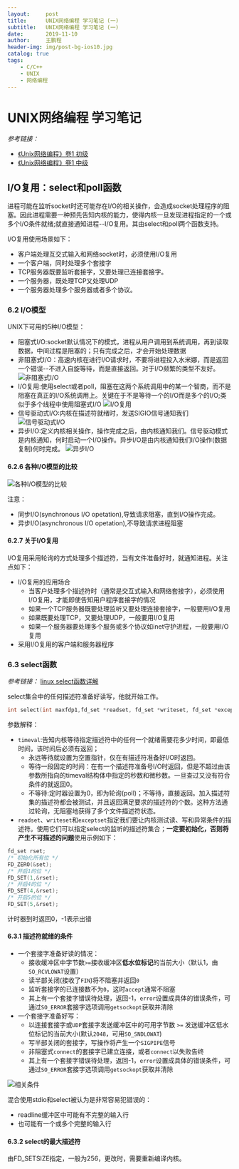 ```yaml
---
layout:     post
title:      UNIX网络编程 学习笔记 (一)
subtitle:   UNIX网络编程 学习笔记 (一) 
date:       2019-11-10
author:     王鹏程
header-img: img/post-bg-ios10.jpg
catalog: true
tags:
    - C/C++
    - UNIX
    - 网络编程
---
```


# UNIX网络编程 学习笔记
_参考链接：_

- [《Unix网络编程》卷1 初级](https://blog.csdn.net/zzxiaozhao/article/details/102637708)
- [《Unix网络编程》卷1 中级](https://blog.csdn.net/zzxiaozhao/article/details/102662861)

## I/O复用：select和poll函数

进程可能在监听socket时还可能存在I/O的相关操作，会造成socket处理程序的阻塞。因此进程需要一种预先告知内核的能力，使得内核一旦发现进程指定的一个或多个I/O条件就绪;就直接通知进程--I/O复用。其由select和poll两个函数支持。

I/O复用使用场景如下：
- 客户端处理互交式输入和网络socket时，必须使用I/O复用
- 一个客户端，同时处理多个套接字
- TCP服务器既要监听套接字，又要处理已连接套接字。
- 一个服务器，既处理TCP又处理UDP
- 一个服务器处理多个服务器或者多个协议。

### 6.2 I/O模型

UNIX下可用的5种I/O模型：

- 阻塞式I/O:socket默认情况下的模式，进程从用户调用到系统调用，再到读取数据，中间过程是阻塞的；只有完成之后，才会开始处理数据
- 非阻塞式I/O：高速内核在进行I/O请求时，不要将进程投入水米娜，而是返回一个错误--不进入自旋等待，而是直接返回。对于I/O频繁的类型不友好。
![非阻塞式I/O](https://wangpengcheng.github.io/img/2019-11-27-10-56-05.png)
- I/O复用:使用select或者poll，阻塞在这两个系统调用中的某一个智商，而不是阻塞在真正的I/O系统调用上。关键在于不是等待一个的I/O而是多个的I/O;类似于多个线程中使用阻塞式I/O
![I/O复用](https://wangpengcheng.github.io/img/2019-11-27-12-04-24.png)
- 信号驱动式I/O:内核在描述符就绪时，发送SIGIO信号通知我们
![信号驱动式I/O](https://wangpengcheng.github.io/img/2019-11-27-12-09-46.png)
- 异步I/O:定义内核相关操作，操作完成之后，由内核通知我们。信号驱动模式是内核通知，何时启动一个I/O操作。异步I/O是由内核通知我们I/O操作(数据复制)何时完成。
![异步I/O](https://wangpengcheng.github.io/img/2019-11-27-12-17-48.png)

#### 6.2.6 各种I/O模型的比较

![各种I/O模型的比较](https://img-blog.csdnimg.cn/20191023162011132.png#pic_center)

注意：
- 同步I/O(synchronous I/O opetation),导致请求阻塞，直到I/O操作完成。
- 异步I/O(asynchronous I/O opetation),不导致请求进程阻塞

#### 6.2.7 关于I/O复用

I/O复用采用轮询的方式处理多个描述符，当有文件准备好时，就通知进程。关注点如下：

- I/O复用的应用场合
  - 当客户处理多个描述符时（通常是交互式输入和网络套接字），必须使用I/O复用，才能即使告知用户程序套接字的情况
  - 如果一个TCP服务器既要处理监听又要处理连接套接字，一般要用I/O复用
  - 如果既要处理TCP，又要处理UDP，一般要用I/O复用
  - 如果一个服务器要处理多个服务或多个协议如inet守护进程，一般要用I/O复用
- 采用I/O复用的客户端和服务器程序

### 6.3 select函数
_参考链接：_ [linux select函数详解](https://www.cnblogs.com/alantu2018/p/8612722.html)

select集合中的任何描述符准备好读写，他就开始工作。
```c
int select(int maxfdp1,fd_set *readset, fd_set *writeset, fd_set *exceptset, const struct timeval *timeout)
```
参数解释：
- `timeval`:告知内核等待指定描述符中的任何一个就绪需要花多少时间，即最低时间，该时间后必须有返回；
  - 永远等待就设置为空置指针，仅在有描述符准备好I/O时返回。
  - 等待一段固定的时间：在有一个描述符准备号I/O时返回，但是不超过由该参数所指向的timeval结构体中指定的秒数和微秒数。一旦查过又没有符合条件的就返回0。
  - 不等待:定时器设置为0，即为轮询(poll)；不等待，直接返回。加入描述符集的描述符都会被测试，并且返回满足要求的描述符的个数。这种方法通过轮询，无阻塞地获得了多个文件描述符状态。
- `readset`、`writeset`和`exceptset`指定我们要让内核测试读、写和异常条件的描述符。使用它们可以指定select的监听的描述符集合；**一定要初始化，否则将产生不可描述的问题**使用示例如下：
```c
fd_set rset;
/* 初始化所有位 */
FD_ZERO(&set);
/* 开启1的位 */
FD_SET(1,&rset);
/* 开启4的位 */
FD_SET(4,&rset);
/* 开启5的位 */
FD_SET(5,&rset);
```

计时器到时返回0，-1表示出错

#### 6.3.1 描述符就绪的条件

- 一个套接字准备好读的情况：
  - 接收缓冲区中字节数`>=`接收缓冲区**低水位标记**的当前大小（默认1，由`SO_RCVLOWAT`设置）
  - 读半部关闭(接收了`FIN`)将不阻塞并返回`0`
  - 监听套接字的已连接数不为`0`，这时`accept`通常不阻塞
  - 其上有一个套接字错误待处理，返回-1，`error`设置成具体的错误条件，可通过`SO_ERROR`套接字选项调用`getsockopt`获取并清除
- 一个套接字准备好写：
  - 以连接套接字或`UDP`套接字发送缓冲区中的可用字节数 `>=` 发送缓冲区低水位标记的当前大小(默认`2048`，可用`SO_SNDLOWAT`)
  - 写半部关闭的套接字，写操作将产生一个`SIGPIPE`信号
  - 非阻塞式`connect`的套接字已建立连接，或者`connect`以失败告终
  - 其上有一个套接字错误待处理，返回-1，`error`设置成具体的错误条件，可通过`SO_ERROR`套接字选项调用`getsockopt`获取并清除
  
![相关条件](https://img-blog.csdnimg.cn/20191023185927436.png#pic_center)

混合使用stdio和select被认为是非常容易犯错误的：
- readline缓冲区中可能有不完整的输入行
- 也可能有一个或多个完整的输入行

#### 6.3.2 select的最大描述符
由FD_SETSIZE指定，一般为256，更改时，需要重新编译内核。
